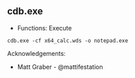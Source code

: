 ## cdb.exe

* Functions: Execute

```
cdb.exe -cf x64_calc.wds -o notepad.exe
```

Acknowledgements:
* Matt Graber - @mattifestation
   